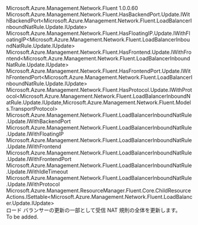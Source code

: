 <Type Name="IUpdate" FullName="Microsoft.Azure.Management.Network.Fluent.LoadBalancerInboundNatRule.Update.IUpdate">
  <TypeSignature Language="C#" Value="public interface IUpdate : Microsoft.Azure.Management.Network.Fluent.HasBackendPort.Update.IWithBackendPort&lt;Microsoft.Azure.Management.Network.Fluent.LoadBalancerInboundNatRule.Update.IUpdate&gt;, Microsoft.Azure.Management.Network.Fluent.HasFloatingIP.Update.IWithFloatingIP&lt;Microsoft.Azure.Management.Network.Fluent.LoadBalancerInboundNatRule.Update.IUpdate&gt;, Microsoft.Azure.Management.Network.Fluent.HasFrontend.Update.IWithFrontend&lt;Microsoft.Azure.Management.Network.Fluent.LoadBalancerInboundNatRule.Update.IUpdate&gt;, Microsoft.Azure.Management.Network.Fluent.HasFrontendPort.Update.IWithFrontendPort&lt;Microsoft.Azure.Management.Network.Fluent.LoadBalancerInboundNatRule.Update.IUpdate&gt;, Microsoft.Azure.Management.Network.Fluent.HasProtocol.Update.IWithProtocol&lt;Microsoft.Azure.Management.Network.Fluent.LoadBalancerInboundNatRule.Update.IUpdate,Microsoft.Azure.Management.Network.Fluent.Models.TransportProtocol&gt;, Microsoft.Azure.Management.Network.Fluent.LoadBalancerInboundNatRule.Update.IWithBackendPort, Microsoft.Azure.Management.Network.Fluent.LoadBalancerInboundNatRule.Update.IWithFloatingIP, Microsoft.Azure.Management.Network.Fluent.LoadBalancerInboundNatRule.Update.IWithFrontend, Microsoft.Azure.Management.Network.Fluent.LoadBalancerInboundNatRule.Update.IWithFrontendPort, Microsoft.Azure.Management.Network.Fluent.LoadBalancerInboundNatRule.Update.IWithIdleTimeout, Microsoft.Azure.Management.Network.Fluent.LoadBalancerInboundNatRule.Update.IWithProtocol, Microsoft.Azure.Management.ResourceManager.Fluent.Core.ChildResourceActions.ISettable&lt;Microsoft.Azure.Management.Network.Fluent.LoadBalancer.Update.IUpdate&gt;" />
  <TypeSignature Language="ILAsm" Value=".class public interface auto ansi abstract IUpdate implements class Microsoft.Azure.Management.Network.Fluent.HasBackendPort.Update.IWithBackendPort`1&lt;class Microsoft.Azure.Management.Network.Fluent.LoadBalancerInboundNatRule.Update.IUpdate&gt;, class Microsoft.Azure.Management.Network.Fluent.HasFloatingIP.Update.IWithFloatingIP`1&lt;class Microsoft.Azure.Management.Network.Fluent.LoadBalancerInboundNatRule.Update.IUpdate&gt;, class Microsoft.Azure.Management.Network.Fluent.HasFrontend.Update.IWithFrontend`1&lt;class Microsoft.Azure.Management.Network.Fluent.LoadBalancerInboundNatRule.Update.IUpdate&gt;, class Microsoft.Azure.Management.Network.Fluent.HasFrontendPort.Update.IWithFrontendPort`1&lt;class Microsoft.Azure.Management.Network.Fluent.LoadBalancerInboundNatRule.Update.IUpdate&gt;, class Microsoft.Azure.Management.Network.Fluent.HasProtocol.Update.IWithProtocol`2&lt;class Microsoft.Azure.Management.Network.Fluent.LoadBalancerInboundNatRule.Update.IUpdate, class Microsoft.Azure.Management.Network.Fluent.Models.TransportProtocol&gt;, class Microsoft.Azure.Management.Network.Fluent.LoadBalancerInboundNatRule.Update.IWithBackendPort, class Microsoft.Azure.Management.Network.Fluent.LoadBalancerInboundNatRule.Update.IWithFloatingIP, class Microsoft.Azure.Management.Network.Fluent.LoadBalancerInboundNatRule.Update.IWithFrontend, class Microsoft.Azure.Management.Network.Fluent.LoadBalancerInboundNatRule.Update.IWithFrontendPort, class Microsoft.Azure.Management.Network.Fluent.LoadBalancerInboundNatRule.Update.IWithIdleTimeout, class Microsoft.Azure.Management.Network.Fluent.LoadBalancerInboundNatRule.Update.IWithProtocol, class Microsoft.Azure.Management.ResourceManager.Fluent.Core.ChildResourceActions.ISettable`1&lt;class Microsoft.Azure.Management.Network.Fluent.LoadBalancer.Update.IUpdate&gt;" />
  <TypeSignature Language="DocId" Value="T:Microsoft.Azure.Management.Network.Fluent.LoadBalancerInboundNatRule.Update.IUpdate" />
  <TypeSignature Language="VB.NET" Value="Public Interface IUpdate&#xA;Implements ISettable(Of IUpdate), IWithBackendPort, IWithBackendPort(Of IUpdate), IWithFloatingIP, IWithFloatingIP(Of IUpdate), IWithFrontend, IWithFrontend(Of IUpdate), IWithFrontendPort, IWithFrontendPort(Of IUpdate), IWithIdleTimeout, IWithProtocol, IWithProtocol(Of IUpdate, TransportProtocol)" />
  <TypeSignature Language="F#" Value="type IUpdate = interface&#xA;    interface ISettable&lt;IUpdate&gt;&#xA;    interface IWithBackendPort&#xA;    interface IWithBackendPort&lt;IUpdate&gt;&#xA;    interface IWithFloatingIP&#xA;    interface IWithFloatingIP&lt;IUpdate&gt;&#xA;    interface IWithFrontend&#xA;    interface IWithFrontend&lt;IUpdate&gt;&#xA;    interface IWithFrontendPort&#xA;    interface IWithFrontendPort&lt;IUpdate&gt;&#xA;    interface IWithIdleTimeout&#xA;    interface IWithProtocol&#xA;    interface IWithProtocol&lt;IUpdate, TransportProtocol&gt;" />
  <AssemblyInfo>
    <AssemblyName>Microsoft.Azure.Management.Network.Fluent</AssemblyName>
    <AssemblyVersion>1.0.0.60</AssemblyVersion>
  </AssemblyInfo>
  <Interfaces>
    <Interface>
      <InterfaceName>Microsoft.Azure.Management.Network.Fluent.HasBackendPort.Update.IWithBackendPort&lt;Microsoft.Azure.Management.Network.Fluent.LoadBalancerInboundNatRule.Update.IUpdate&gt;</InterfaceName>
    </Interface>
    <Interface>
      <InterfaceName>Microsoft.Azure.Management.Network.Fluent.HasFloatingIP.Update.IWithFloatingIP&lt;Microsoft.Azure.Management.Network.Fluent.LoadBalancerInboundNatRule.Update.IUpdate&gt;</InterfaceName>
    </Interface>
    <Interface>
      <InterfaceName>Microsoft.Azure.Management.Network.Fluent.HasFrontend.Update.IWithFrontend&lt;Microsoft.Azure.Management.Network.Fluent.LoadBalancerInboundNatRule.Update.IUpdate&gt;</InterfaceName>
    </Interface>
    <Interface>
      <InterfaceName>Microsoft.Azure.Management.Network.Fluent.HasFrontendPort.Update.IWithFrontendPort&lt;Microsoft.Azure.Management.Network.Fluent.LoadBalancerInboundNatRule.Update.IUpdate&gt;</InterfaceName>
    </Interface>
    <Interface>
      <InterfaceName>Microsoft.Azure.Management.Network.Fluent.HasProtocol.Update.IWithProtocol&lt;Microsoft.Azure.Management.Network.Fluent.LoadBalancerInboundNatRule.Update.IUpdate,Microsoft.Azure.Management.Network.Fluent.Models.TransportProtocol&gt;</InterfaceName>
    </Interface>
    <Interface>
      <InterfaceName>Microsoft.Azure.Management.Network.Fluent.LoadBalancerInboundNatRule.Update.IWithBackendPort</InterfaceName>
    </Interface>
    <Interface>
      <InterfaceName>Microsoft.Azure.Management.Network.Fluent.LoadBalancerInboundNatRule.Update.IWithFloatingIP</InterfaceName>
    </Interface>
    <Interface>
      <InterfaceName>Microsoft.Azure.Management.Network.Fluent.LoadBalancerInboundNatRule.Update.IWithFrontend</InterfaceName>
    </Interface>
    <Interface>
      <InterfaceName>Microsoft.Azure.Management.Network.Fluent.LoadBalancerInboundNatRule.Update.IWithFrontendPort</InterfaceName>
    </Interface>
    <Interface>
      <InterfaceName>Microsoft.Azure.Management.Network.Fluent.LoadBalancerInboundNatRule.Update.IWithIdleTimeout</InterfaceName>
    </Interface>
    <Interface>
      <InterfaceName>Microsoft.Azure.Management.Network.Fluent.LoadBalancerInboundNatRule.Update.IWithProtocol</InterfaceName>
    </Interface>
    <Interface>
      <InterfaceName>Microsoft.Azure.Management.ResourceManager.Fluent.Core.ChildResourceActions.ISettable&lt;Microsoft.Azure.Management.Network.Fluent.LoadBalancer.Update.IUpdate&gt;</InterfaceName>
    </Interface>
  </Interfaces>
  <Docs>
    <summary>
            ロード バランサーの更新の一部として受信 NAT 規則の全体を更新します。
            </summary>
    <remarks>To be added.</remarks>
  </Docs>
  <Members />
</Type>